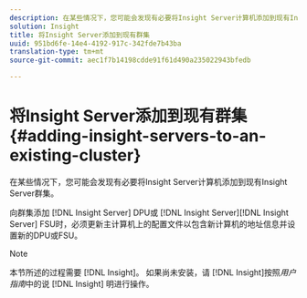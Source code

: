 ```yaml
---
description: 在某些情况下，您可能会发现有必要将Insight Server计算机添加到现有Insight Server群集。
solution: Insight
title: 将Insight Server添加到现有群集
uuid: 951bd6fe-14e4-4192-917c-342fde7b43ba
translation-type: tm+mt
source-git-commit: aec1f7b14198cdde91f61d490a235022943bfedb

---
```



# 将Insight Server添加到现有群集{#adding-insight-servers-to-an-existing-cluster}

在某些情况下，您可能会发现有必要将Insight Server计算机添加到现有Insight Server群集。

向群集添加 [!DNL Insight Server] DPU或 [!DNL Insight Server][!DNL Insight Server] FSU时，必须更新主计算机上的配置文件以包含新计算机的地址信息并设置新的DPU或FSU。

>[!NOTE]
>
>本节所述的过程需要 [!DNL Insight]。 如果尚未安装，请 [!DNL Insight]按照*用户指南*中的说 [!DNL Insight] 明进行操作。

